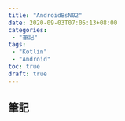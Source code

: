 ```yaml
---
title: "AndroidBsN02"
date: 2020-09-03T07:05:13+08:00
categories:
 - "筆記"
tags:
 - "Kotlin"
 - "Android"
toc: true
draft: true
---
```


## 筆記

<!--more-->
